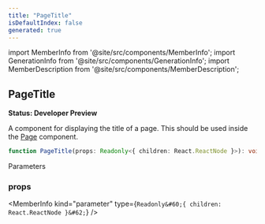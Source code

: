 ```yaml
---
title: "PageTitle"
isDefaultIndex: false
generated: true
---
```

<!-- This file was generated from the Vendure source. Do not modify. Instead, re-run the "docs:build" script -->
import MemberInfo from '@site/src/components/MemberInfo';
import GenerationInfo from '@site/src/components/GenerationInfo';
import MemberDescription from '@site/src/components/MemberDescription';


## PageTitle

<GenerationInfo sourceFile="packages/dashboard/src/lib/framework/layout-engine/page-layout.tsx" sourceLine="258" packageName="@vendure/dashboard" since="3.3.0" />

**Status: Developer Preview**

A component for displaying the title of a page. This should be used inside the <a href='/reference/dashboard/components/page#page'>Page</a> component.

```ts title="Signature"
function PageTitle(props: Readonly<{ children: React.ReactNode }>): void
```
Parameters

### props

<MemberInfo kind="parameter" type={`Readonly&#60;{ children: React.ReactNode }&#62;`} />

